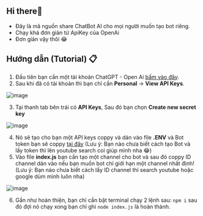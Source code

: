 ## Hi there👋
* Đây là mã nguồn share ChatBot AI cho mọi người muốn tạo bot riêng.
* Chạy khá đơn giản từ ApiKey của OpenAi
* Đơn giản vậy thôi 😂

## Hướng dẫn (Tutorial) 📋
1. Đầu tiên bạn cần một tài khoản ChatGPT - Open Ai [bấm vào đây](https://platform.openai.com/playground).
2. Sau khi đã có tài khoản thì bạn chỉ cần **Personal** -> **View API Keys**.

![image](https://user-images.githubusercontent.com/40049697/217147548-e0ba6dc7-ccfc-4913-bd7e-3a8db7014937.png)

3. Tại thanh tab bên trái có **API Keys**, Sau đó bạn chọn **Create new secret key**

![image](https://user-images.githubusercontent.com/40049697/217147810-0af82b25-4e31-45cf-9a88-3a9083fbb0ce.png)

4. Nó sẽ tạo cho bạn một API keys coppy và dán vào file **.ENV** và Bot token bạn sẽ coppy [tại đây](https://discord.com/developers/applications) 
(Lưu ý: Bạn nào chưa biết cách tạo Bot và lấy token thì lên youtube search coi giúp mình nha 😂)
5. Vào file **index.js** bạn cần tạo một channel cho bot và sau đó coppy ID channel dán vào nếu bạn muốn bot chỉ giới hạn một channel nhất định!
(Lưu ý: Bạn nào chưa biết cách lấy ID channel thì search youtube hoặc google dùm mình luôn nha)

![image](https://cdn.discordapp.com/attachments/990995960945586250/1148529596887736320/image.png)

6. Gần như hoàn thiện, bạn chỉ cần bật terminal chạy 2 lệnh sau: `npm i` sau đó đợi nó chạy xong bạn chỉ ghi `node index.js` là hoàn thành.